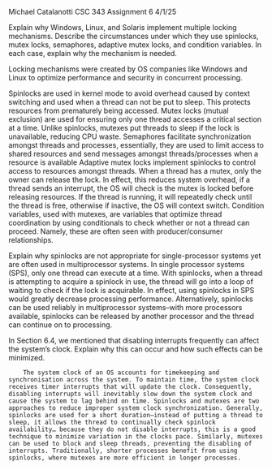 Michael Catalanotti
CSC 343
Assignment 6
4/1/25

Explain why Windows, Linux, and Solaris implement multiple locking mechanisms. Describe the circumstances under which they use spinlocks, mutex locks, semaphores, adaptive mutex locks, and condition variables. In each case, explain why the mechanism is needed.

Locking mechanisms were created by OS companies like Windows and Linux to optimize performance and security in concurrent processing. 

Spinlocks are used in kernel mode to avoid overhead caused by context switching and used when a thread can not be put to sleep. This protects resources from prematurely being accessed.
Mutex locks (mutual exclusion) are used for ensuring only one thread accesses a critical section at a time. Unlike spinlocks, mutexes put threads to sleep if the lock is unavailable, reducing CPU waste.
Semaphores facilitate synchronization amongst threads and processes, essentially, they are used to limit access to shared resources and send messages amongst threads/processes when a resource is available
Adaptive mutex locks implement spinlocks to control access to resources amongst threads. When a thread has a mutex, only the owner can release the lock. In effect, this reduces system overhead, if a thread sends an interrupt, the OS will check is the mutex is locked before releasing resources. If the thread is running, it will repeatedly check until the thread is free, otherwise if inactive, the OS will context switch. 
Condition variables, used with mutexes, are variables that optimize thread coordination by using conditionals to check whether or not a thread can proceed. Namely, these are often seen with producer/consumer relationships. 

Explain why spinlocks are not appropriate for single-processor systems yet are often used in multiprocessor systems.
In single processor systems (SPS), only one thread can execute at a time. With spinlocks, when a thread is attempting to acquire a spinlock in use, the thread will go into a loop of waiting to check if the lock is acquirable. In effect, using spinlocks in SPS would greatly decrease processing performance. Alternatively, spinlocks can be used reliably in multiprocessor systems–with more processors available, spinlocks can be released by another processor and the thread can continue on to processing. 

In Section 6.4, we mentioned that disabling interrupts frequently can affect the system’s clock. Explain why this can occur and how such effects can be minimized.
		
		The system clock of an OS accounts for timekeeping and synchronisation across the system. To maintain time, the system clock receives timer interrupts that will update the clock. Consequently, disabling interrupts will inevitably slow down the system clock and cause the system to lag behind on time. Spinlocks and mutexes are two approaches to reduce improper system clock synchronization. Generally, spinlocks are used for a short duration–instead of putting a thread to sleep, it allows the thread to continually check spinlock availability… because they do not disable interrupts, this is a good technique to minimize variation in the clocks pace. Similarly, mutexes can be used to block and sleep threads, preventing the disabling of interrupts. Traditionally, shorter processes benefit from using spinlocks, where mutexes are more efficient in longer processes. 
